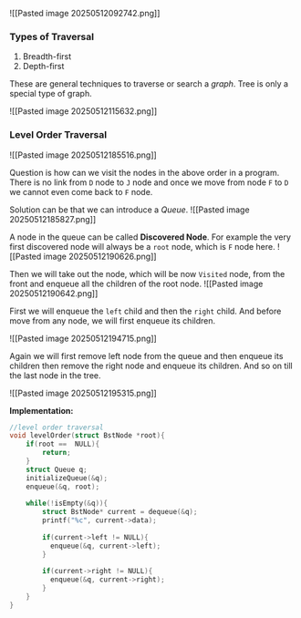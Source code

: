 ![[Pasted image 20250512092742.png]]

### Types of Traversal
1. Breadth-first
2. Depth-first

These are general techniques to traverse or search a _graph_. Tree is only a special type of graph.

![[Pasted image 20250512115632.png]]

### Level Order Traversal

![[Pasted image 20250512185516.png]]

Question is how can we visit the nodes in the above order in a program. There is no link from `D` node to `J` node and once we move from node `F` to `D` we cannot even come back to `F` node.

Solution can be that we can introduce a _Queue_. 
![[Pasted image 20250512185827.png]]

A node in the queue can be called __Discovered Node__. For example the very first discovered node will always be a `root` node, which is `F` node here. 
![[Pasted image 20250512190626.png]]

Then we will take out the node, which will be now `Visited` node, from the front and enqueue all the children of the root node. 
![[Pasted image 20250512190642.png]]

First we will enqueue the `left` child and then the `right` child. And before move from any node, we will first enqueue its children. 

![[Pasted image 20250512194715.png]]

Again we will first remove left node from the queue and then enqueue its children then remove the right node and enqueue its children. And so on till the last node in the tree. 

![[Pasted image 20250512195315.png]]


__Implementation:__
```C
//level order traversal
void levelOrder(struct BstNode *root){
	if(root ==  NULL){
	    return;
	}
	struct Queue q;
	initializeQueue(&q);
	enqueue(&q, root);
	  
	while(!isEmpty(&q)){
	    struct BstNode* current = dequeue(&q);
	    printf("%c", current->data);
	    
	    if(current->left != NULL){
	      enqueue(&q, current->left);
	    }
	    
	    if(current->right != NULL){
	      enqueue(&q, current->right);
	    }
	}
}
```


